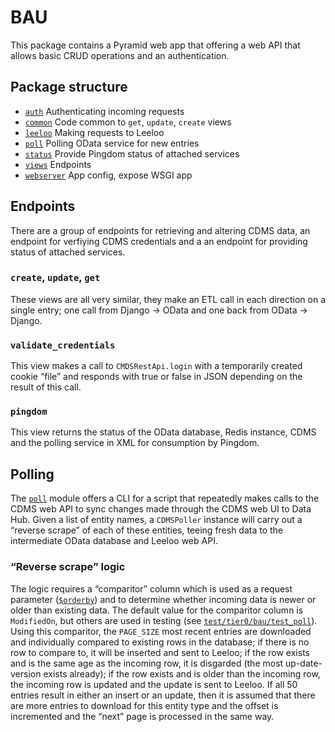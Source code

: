 # BAU
This package contains a Pyramid web app that offering a web API that allows
basic CRUD operations and an authentication.

## Package structure
 - [`auth`](auth.py) Authenticating incoming requests
 - [`common`](common.py) Code common to `get`, `update`, `create` views
 - [`leeloo`](leeloo.py) Making requests to Leeloo
 - [`poll`](poll.py) Polling OData service for new entries
 - [`status`](status.py) Provide Pingdom status of attached services
 - [`views`](views.py) Endpoints
 - [`webserver`](webserver.py) App config, expose WSGI app

## Endpoints
There are a group of endpoints for retrieving and altering CDMS data, an
endpoint for verfiying CDMS credentials and a an endpoint for providing status
of attached services.

### `create`, `update`, `get`
These views are all very similar, they make an ETL call in each direction on a
single entry; one call from Django -> OData and one back from OData -> Django.

### `validate_credentials`
This view makes a call to `CMDSRestApi.login` with a temporarily created cookie
“file” and responds with true or false in JSON depending on the result of this
call.

### `pingdom`
This view returns the status of the OData database, Redis instance, CDMS and
the polling service in XML for consumption by Pingdom.

## Polling
The [`poll`](poll.py) module offers a CLI for a script that repeatedly makes
calls to the CDMS web API to sync changes made through the CDMS web UI to Data
Hub. Given a list of entity names, a `CDMSPoller` instance will carry out a
“reverse scrape” of each of these entities, teeing fresh data to the
intermediate OData database and Leeloo web API.

### “Reverse scrape” logic
The logic requires a “comparitor” column which is used as a request parameter
([`$orderby`](http://www.odata.org/documentation/odata-version-2-0/uri-conventions/#OrderBySystemQueryOption))
and to determine whether incoming data is newer or older than existing data.
The default value for the comparitor column is `ModifiedOn`, but others are
used in testing (see
[`test/tier0/bau/test_poll`](https://github.com/uktrade/data-hub-korben/blob/master/test/tier0/bau/test_poll.py)).
Using this comparitor, the `PAGE_SIZE` most recent entries are downloaded and
individually compared to existing rows in the database; if there is no row to
compare to, it will be inserted and sent to Leeloo; if the row exists and is
the same age as the incoming row, it is disgarded (the most up-date-version
exists already); if the row exists and is older than the incoming row, the
incoming row is updated and the update is sent to Leeloo. If all 50 entries
result in either an insert or an update, then it is assumed that there are more
entries to download for this entity type and the offset is incremented and the
“next” page is processed in the same way.
